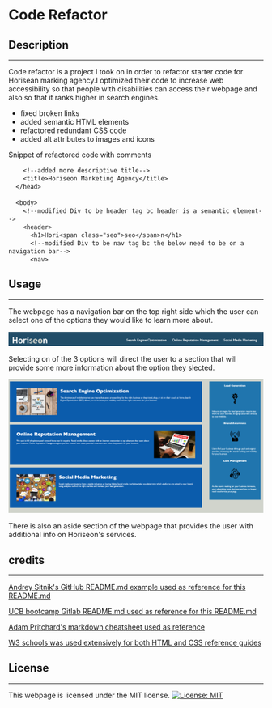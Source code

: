 # Code Refactor

## Description

---

Code refactor is a project I took on in order to refactor starter code for Horisean marking agency.I optimized their code to increase web accessibility so that people with disabilities can access their webpage and also so that it ranks higher in search engines.

- fixed broken links
- added semantic HTML elements
- refactored redundant CSS code
- added alt attributes to images and icons

Snippet of refactored code with comments

```<link rel="stylesheet" href="./assets/css/style.css" />
    <!--added more descriptive title-->
    <title>Horiseon Marketing Agency</title>
  </head>

  <body>
    <!--modified Div to be header tag bc header is a semantic element-->
    <header>
      <h1>Hori<span class="seo">seo</span>n</h1>
      <!--modified Div to be nav tag bc the below need to be on a navigation bar-->
      <nav>
```

## Usage

---

The webpage has a navigation bar on the top right side which the user can select one of the options they would like to learn more about.

![navigation bar](assets/images/Navigation-bar.png)

Selecting on of the 3 options will direct the user to a section that will provide some more information about the option they slected.

![main contents of webpage](assets/images/Main-contents.png)

There is also an aside section of the webpage that provides the user with additional info on Horiseon's services.

## credits

---

[Andrey Sitnik's GitHub README.md example used as reference for this README.md](https://github.com/ai/size-limit#readme)

[UCB bootcamp Gitlab README.md used as reference for this README.md](https://ucb.bootcampcontent.com/UCB-Coding-Bootcamp/UCB-VIRT-FSF-FT-09-2022-U-LOLC/-/tree/main/course-content/01-html-git-css/challenge/Good-README-Guide)

[Adam Pritchard's markdown cheatsheet used as reference](https://github.com/adam-p/markdown-here/wiki/Markdown-Cheatsheet#lines)

[W3 schools was used extensively for both HTML and CSS reference guides](https://www.w3schools.com/)

## License

---

This webpage is licensed under the MIT license.
[![License: MIT](https://img.shields.io/badge/License-MIT-yellow.svg)](https://opensource.org/licenses/MIT)
